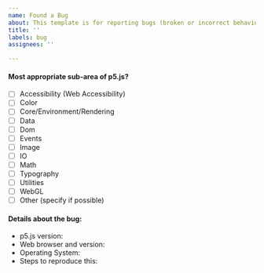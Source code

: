 ```yaml
---
name: Found a Bug
about: This template is for reporting bugs (broken or incorrect behaviour). If you have questions about your own code, please visit our forum discourse.processing.org instead.
title: ''
labels: bug
assignees: ''

---
```


<!--
Hi there!

To check any option, replace the "[ ]" with a "[x]". Be sure to check out how it looks in the Preview tab! Feel free to remove any portion of the template that is not relevant for your issue.
-->

#### Most appropriate sub-area of p5.js?

- [ ] Accessibility (Web Accessibility)
- [ ] Color
- [ ] Core/Environment/Rendering
- [ ] Data
- [ ] Dom
- [ ] Events
- [ ] Image
- [ ] IO
- [ ] Math
- [ ] Typography
- [ ] Utilities
- [ ] WebGL
- [ ] Other (specify if possible)

#### Details about the bug:

- p5.js version: <!-- You can first this in the first line of the p5.js file -->
- Web browser and version: <!-- In the address bar, on Chrome enter "chrome://version", on Firefox enter "about:support". On Safari, use "About Safari". -->
- Operating System: <!-- Ex: Windows/MacOSX/Linux/Android/iOS along with version -->
- Steps to reproduce this:
<!-- Include a simple code snippet that demonstrates the problem, along with any console errors produced. If this isn't possible, then simply describe the issue as best you can! -->
